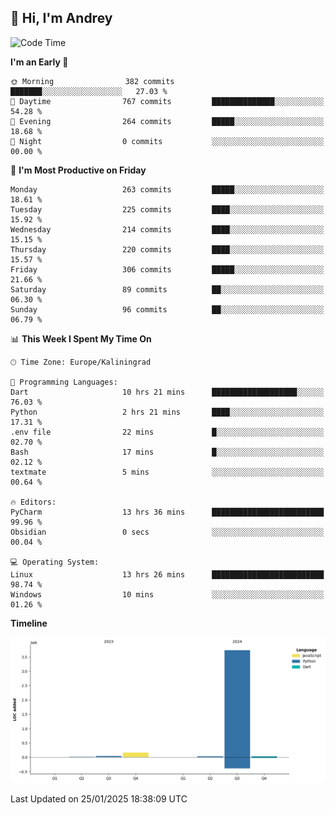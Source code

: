 ## 👋 Hi, I'm Andrey

<!--START_SECTION:waka-->
![Code Time](http://img.shields.io/badge/Code%20Time-708%20hrs%2019%20mins-blue)

**I'm an Early 🐤** 

```text
🌞 Morning                382 commits         ███████░░░░░░░░░░░░░░░░░░   27.03 % 
🌆 Daytime                767 commits         ██████████████░░░░░░░░░░░   54.28 % 
🌃 Evening                264 commits         █████░░░░░░░░░░░░░░░░░░░░   18.68 % 
🌙 Night                  0 commits           ░░░░░░░░░░░░░░░░░░░░░░░░░   00.00 % 
```
📅 **I'm Most Productive on Friday** 

```text
Monday                   263 commits         █████░░░░░░░░░░░░░░░░░░░░   18.61 % 
Tuesday                  225 commits         ████░░░░░░░░░░░░░░░░░░░░░   15.92 % 
Wednesday                214 commits         ████░░░░░░░░░░░░░░░░░░░░░   15.15 % 
Thursday                 220 commits         ████░░░░░░░░░░░░░░░░░░░░░   15.57 % 
Friday                   306 commits         █████░░░░░░░░░░░░░░░░░░░░   21.66 % 
Saturday                 89 commits          ██░░░░░░░░░░░░░░░░░░░░░░░   06.30 % 
Sunday                   96 commits          ██░░░░░░░░░░░░░░░░░░░░░░░   06.79 % 
```


📊 **This Week I Spent My Time On** 

```text
🕑︎ Time Zone: Europe/Kaliningrad

💬 Programming Languages: 
Dart                     10 hrs 21 mins      ███████████████████░░░░░░   76.03 % 
Python                   2 hrs 21 mins       ████░░░░░░░░░░░░░░░░░░░░░   17.31 % 
.env file                22 mins             █░░░░░░░░░░░░░░░░░░░░░░░░   02.70 % 
Bash                     17 mins             █░░░░░░░░░░░░░░░░░░░░░░░░   02.12 % 
textmate                 5 mins              ░░░░░░░░░░░░░░░░░░░░░░░░░   00.64 % 

🔥 Editors: 
PyCharm                  13 hrs 36 mins      █████████████████████████   99.96 % 
Obsidian                 0 secs              ░░░░░░░░░░░░░░░░░░░░░░░░░   00.04 % 

💻 Operating System: 
Linux                    13 hrs 26 mins      █████████████████████████   98.74 % 
Windows                  10 mins             ░░░░░░░░░░░░░░░░░░░░░░░░░   01.26 % 
```

**Timeline**

![Lines of Code chart](https://raw.githubusercontent.com/Mist3s/Mist3s/main/assets/bar_graph.png)


 Last Updated on 25/01/2025 18:38:09 UTC
<!--END_SECTION:waka-->

